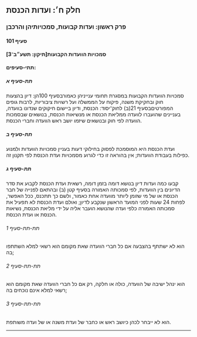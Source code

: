## חלק ח׳: ועדות הכנסת

### פרק ראשון: ועדות קבועות, סמכויותיהן והרכבן

#### סעיף 101

**סמכויות הוועדות הקבועות[תיקון: תשע״ב־3]**



#### תתי-סעיפים:

##### תת-סעיף א

סמכויות הוועדות הקבועות במסגרת תחומי ענייניהן כאמורבסעיף 100הן: דיון בהצעות חוק ובחקיקת משנה, פיקוח על הממשלה ועל רשויות ציבוריות, לרבות גופים המפורטיםבסעיף 21(ב) לחוק־יסוד: הכנסת,
 ודיון ביישום חיקוקים שנדונו בוועדה, בעניינים שהועברו לוועדה ממליאת 
הכנסת או מנשיאות הכנסת, בנושאים שבסמכות הוועדה לפי חוק ובנושאים שיזמו 
יושב ראש הוועדה וחברי הכנסת.

##### תת-סעיף ב

ועדת הכנסת
 היא המוסמכת לפסוק בחילוקי דעות בעניין סמכויות הוועדות ולמנוע כפילות 
בעבודת הוועדות; אין בהוראה זו כדי לגרוע מסמכויות ועדת הכנסת לפי תקנון 
זה.

##### תת-סעיף ג

קבעו כמה 
ועדות דיון בנושא דומה בזמן דומה, רשאית ועדת הכנסת לקבוע את סדר הדיונים 
בין הוועדות, לפי סמכותה האמורה בסעיף קטן (ב) ובהתאם לפנייה של חבר הכנסת 
או של מי שזומן ליותר מוועדה אחת כאמור, ולשם כך תתכנס, ככל האפשר, לפחות 
24 שעות לפני המועד הראשון שנקבע לדיון; ואולם ועדת הכנסת לא תפעיל את 
סמכותה האמורה כלפי ועדה שהנושא הועבר אליה על ידי מליאת הכנסת, נשיאות 
הכנסת או ועדת הכנסת.

###### תת-תת-סעיף 1

הוא לא ישתתף בהצבעה אם כל חברי הוועדה שאת מקומם הוא רשאי למלא השתתפו בה;

###### תת-תת-סעיף 2

הוא ינהל ישיבה של הוועדה, כולה או חלקה, רק אם כל חברי הוועדה שאת מקומם הוא רשאי למלא אינם נוכחים בה;

###### תת-תת-סעיף 3

הוא לא ייבחר לכהן כיושב ראש או כחבר של ועדת משנה או של ועדה משותפת.

----

